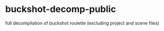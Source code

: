 # buckshot-decomp-public
full decompilation of buckshot roulette (excluding project and scene files)
